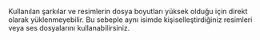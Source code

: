 Kullanılan şarkılar ve resimlerin dosya boyutları yüksek olduğu için direkt olarak yüklenmeyebilir.
Bu sebeple aynı isimde kişiselleştirdiğiniz resimleri veya ses dosyalarını kullanabilirsiniz.
